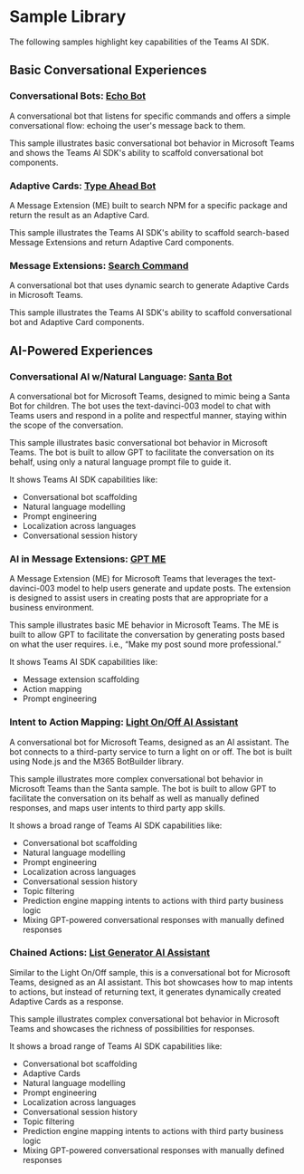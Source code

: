 # Sample Library

The following samples highlight key capabilities of the Teams AI SDK.

## Basic Conversational Experiences

### Conversational Bots: [Echo Bot](01.messaging.a.echoBot/)

A conversational bot that listens for specific commands and offers a simple conversational flow: echoing the user's message back to them.

This sample illustrates basic conversational bot behavior in Microsoft Teams and shows the Teams AI SDK's ability to scaffold conversational bot components.

### Adaptive Cards: [Type Ahead Bot](02.messageExtensions.a.searchCommand/)

A Message Extension (ME) built to search NPM for a specific package and return the result as an Adaptive Card.

This sample illustrates the Teams AI SDK's ability to scaffold search-based Message Extensions and return Adaptive Card components.

### Message Extensions: [Search Command](03.adaptiveCards.a.typeAheadBot/)

A conversational bot that uses dynamic search to generate Adaptive Cards in Microsoft Teams.

This sample illustrates the Teams AI SDK's ability to scaffold conversational bot and Adaptive Card components.

## AI-Powered Experiences

### Conversational AI w/Natural Language: [Santa Bot](04.ai.a.naturalLanguage.santaBot/)

A conversational bot for Microsoft Teams, designed to mimic being a Santa Bot for children. The bot uses the text-davinci-003 model to chat with Teams users and respond in a polite and respectful manner, staying within the scope of the conversation.

This sample illustrates basic conversational bot behavior in Microsoft Teams. The bot is built to allow GPT to facilitate the conversation on its behalf, using only a natural language prompt file to guide it.

It shows Teams AI SDK capabilities like:

-   Conversational bot scaffolding
-   Natural language modelling
-   Prompt engineering
-   Localization across languages
-   Conversational session history

### AI in Message Extensions: [GPT ME](04.ai.b.messageExtensions.gptME/)

A Message Extension (ME) for Microsoft Teams that leverages the text-davinci-003 model to help users generate and update posts. The extension is designed to assist users in creating posts that are appropriate for a business environment.

This sample illustrates basic ME behavior in Microsoft Teams. The ME is built to allow GPT to facilitate the conversation by generating posts based on what the user requires. i.e., “Make my post sound more professional.”

It shows Teams AI SDK capabilities like:

-   Message extension scaffolding
-   Action mapping
-   Prompt engineering

### Intent to Action Mapping: [Light On/Off AI Assistant](04.ai.c.actionMapping.lightBot/)

A conversational bot for Microsoft Teams, designed as an AI assistant. The bot connects to a third-party service to turn a light on or off. The bot is built using Node.js and the M365 BotBuilder library.

This sample illustrates more complex conversational bot behavior in Microsoft Teams than the Santa sample. The bot is built to allow GPT to facilitate the conversation on its behalf as well as manually defined responses, and maps user intents to third party app skills.

It shows a broad range of Teams AI SDK capabilities like:

-   Conversational bot scaffolding
-   Natural language modelling
-   Prompt engineering
-   Localization across languages
-   Conversational session history
-   Topic filtering
-   Prediction engine mapping intents to actions with third party business logic
-   Mixing GPT-powered conversational responses with manually defined responses

### Chained Actions: [List Generator AI Assistant](04.ai.d.chainedActions.listBot/)

Similar to the Light On/Off sample, this is a conversational bot for Microsoft Teams, designed as an AI assistant. This bot showcases how to map intents to actions, but instead of returning text, it generates dynamically created Adaptive Cards as a response.

This sample illustrates complex conversational bot behavior in Microsoft Teams and showcases the richness of possibilities for responses.

It shows a broad range of Teams AI SDK capabilities like:

-   Conversational bot scaffolding
-   Adaptive Cards
-   Natural language modelling
-   Prompt engineering
-   Localization across languages
-   Conversational session history
-   Topic filtering
-   Prediction engine mapping intents to actions with third party business logic
-   Mixing GPT-powered conversational responses with manually defined responses
